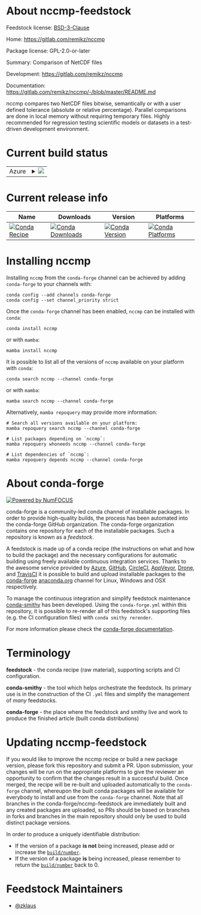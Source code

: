 About nccmp-feedstock
=====================

Feedstock license: [BSD-3-Clause](https://github.com/conda-forge/nccmp-feedstock/blob/main/LICENSE.txt)

Home: https://gitlab.com/remikz/nccmp

Package license: GPL-2.0-or-later

Summary: Comparison of NetCDF files

Development: https://gitlab.com/remikz/nccmp

Documentation: https://gitlab.com/remikz/nccmp/-/blob/master/README.md

nccmp compares two NetCDF files bitwise, semantically or with a
user defined tolerance (absolute or relative percentage). Parallel
comparisons are done in local memory without requiring temporary
files. Highly recommended for regression testing scientific models
or datasets in a test-driven development environment.


Current build status
====================


<table>
    
  <tr>
    <td>Azure</td>
    <td>
      <details>
        <summary>
          <a href="https://dev.azure.com/conda-forge/feedstock-builds/_build/latest?definitionId=9165&branchName=main">
            <img src="https://dev.azure.com/conda-forge/feedstock-builds/_apis/build/status/nccmp-feedstock?branchName=main">
          </a>
        </summary>
        <table>
          <thead><tr><th>Variant</th><th>Status</th></tr></thead>
          <tbody><tr>
              <td>linux_64_hdf51.14.3</td>
              <td>
                <a href="https://dev.azure.com/conda-forge/feedstock-builds/_build/latest?definitionId=9165&branchName=main">
                  <img src="https://dev.azure.com/conda-forge/feedstock-builds/_apis/build/status/nccmp-feedstock?branchName=main&jobName=linux&configuration=linux%20linux_64_hdf51.14.3" alt="variant">
                </a>
              </td>
            </tr><tr>
              <td>linux_64_hdf51.14.4</td>
              <td>
                <a href="https://dev.azure.com/conda-forge/feedstock-builds/_build/latest?definitionId=9165&branchName=main">
                  <img src="https://dev.azure.com/conda-forge/feedstock-builds/_apis/build/status/nccmp-feedstock?branchName=main&jobName=linux&configuration=linux%20linux_64_hdf51.14.4" alt="variant">
                </a>
              </td>
            </tr><tr>
              <td>osx_64_hdf51.14.3</td>
              <td>
                <a href="https://dev.azure.com/conda-forge/feedstock-builds/_build/latest?definitionId=9165&branchName=main">
                  <img src="https://dev.azure.com/conda-forge/feedstock-builds/_apis/build/status/nccmp-feedstock?branchName=main&jobName=osx&configuration=osx%20osx_64_hdf51.14.3" alt="variant">
                </a>
              </td>
            </tr><tr>
              <td>osx_64_hdf51.14.4</td>
              <td>
                <a href="https://dev.azure.com/conda-forge/feedstock-builds/_build/latest?definitionId=9165&branchName=main">
                  <img src="https://dev.azure.com/conda-forge/feedstock-builds/_apis/build/status/nccmp-feedstock?branchName=main&jobName=osx&configuration=osx%20osx_64_hdf51.14.4" alt="variant">
                </a>
              </td>
            </tr>
          </tbody>
        </table>
      </details>
    </td>
  </tr>
</table>

Current release info
====================

| Name | Downloads | Version | Platforms |
| --- | --- | --- | --- |
| [![Conda Recipe](https://img.shields.io/badge/recipe-nccmp-green.svg)](https://anaconda.org/conda-forge/nccmp) | [![Conda Downloads](https://img.shields.io/conda/dn/conda-forge/nccmp.svg)](https://anaconda.org/conda-forge/nccmp) | [![Conda Version](https://img.shields.io/conda/vn/conda-forge/nccmp.svg)](https://anaconda.org/conda-forge/nccmp) | [![Conda Platforms](https://img.shields.io/conda/pn/conda-forge/nccmp.svg)](https://anaconda.org/conda-forge/nccmp) |

Installing nccmp
================

Installing `nccmp` from the `conda-forge` channel can be achieved by adding `conda-forge` to your channels with:

```
conda config --add channels conda-forge
conda config --set channel_priority strict
```

Once the `conda-forge` channel has been enabled, `nccmp` can be installed with `conda`:

```
conda install nccmp
```

or with `mamba`:

```
mamba install nccmp
```

It is possible to list all of the versions of `nccmp` available on your platform with `conda`:

```
conda search nccmp --channel conda-forge
```

or with `mamba`:

```
mamba search nccmp --channel conda-forge
```

Alternatively, `mamba repoquery` may provide more information:

```
# Search all versions available on your platform:
mamba repoquery search nccmp --channel conda-forge

# List packages depending on `nccmp`:
mamba repoquery whoneeds nccmp --channel conda-forge

# List dependencies of `nccmp`:
mamba repoquery depends nccmp --channel conda-forge
```


About conda-forge
=================

[![Powered by
NumFOCUS](https://img.shields.io/badge/powered%20by-NumFOCUS-orange.svg?style=flat&colorA=E1523D&colorB=007D8A)](https://numfocus.org)

conda-forge is a community-led conda channel of installable packages.
In order to provide high-quality builds, the process has been automated into the
conda-forge GitHub organization. The conda-forge organization contains one repository
for each of the installable packages. Such a repository is known as a *feedstock*.

A feedstock is made up of a conda recipe (the instructions on what and how to build
the package) and the necessary configurations for automatic building using freely
available continuous integration services. Thanks to the awesome service provided by
[Azure](https://azure.microsoft.com/en-us/services/devops/), [GitHub](https://github.com/),
[CircleCI](https://circleci.com/), [AppVeyor](https://www.appveyor.com/),
[Drone](https://cloud.drone.io/welcome), and [TravisCI](https://travis-ci.com/)
it is possible to build and upload installable packages to the
[conda-forge](https://anaconda.org/conda-forge) [anaconda.org](https://anaconda.org/)
channel for Linux, Windows and OSX respectively.

To manage the continuous integration and simplify feedstock maintenance
[conda-smithy](https://github.com/conda-forge/conda-smithy) has been developed.
Using the ``conda-forge.yml`` within this repository, it is possible to re-render all of
this feedstock's supporting files (e.g. the CI configuration files) with ``conda smithy rerender``.

For more information please check the [conda-forge documentation](https://conda-forge.org/docs/).

Terminology
===========

**feedstock** - the conda recipe (raw material), supporting scripts and CI configuration.

**conda-smithy** - the tool which helps orchestrate the feedstock.
                   Its primary use is in the construction of the CI ``.yml`` files
                   and simplify the management of *many* feedstocks.

**conda-forge** - the place where the feedstock and smithy live and work to
                  produce the finished article (built conda distributions)


Updating nccmp-feedstock
========================

If you would like to improve the nccmp recipe or build a new
package version, please fork this repository and submit a PR. Upon submission,
your changes will be run on the appropriate platforms to give the reviewer an
opportunity to confirm that the changes result in a successful build. Once
merged, the recipe will be re-built and uploaded automatically to the
`conda-forge` channel, whereupon the built conda packages will be available for
everybody to install and use from the `conda-forge` channel.
Note that all branches in the conda-forge/nccmp-feedstock are
immediately built and any created packages are uploaded, so PRs should be based
on branches in forks and branches in the main repository should only be used to
build distinct package versions.

In order to produce a uniquely identifiable distribution:
 * If the version of a package **is not** being increased, please add or increase
   the [``build/number``](https://docs.conda.io/projects/conda-build/en/latest/resources/define-metadata.html#build-number-and-string).
 * If the version of a package **is** being increased, please remember to return
   the [``build/number``](https://docs.conda.io/projects/conda-build/en/latest/resources/define-metadata.html#build-number-and-string)
   back to 0.

Feedstock Maintainers
=====================

* [@zklaus](https://github.com/zklaus/)

